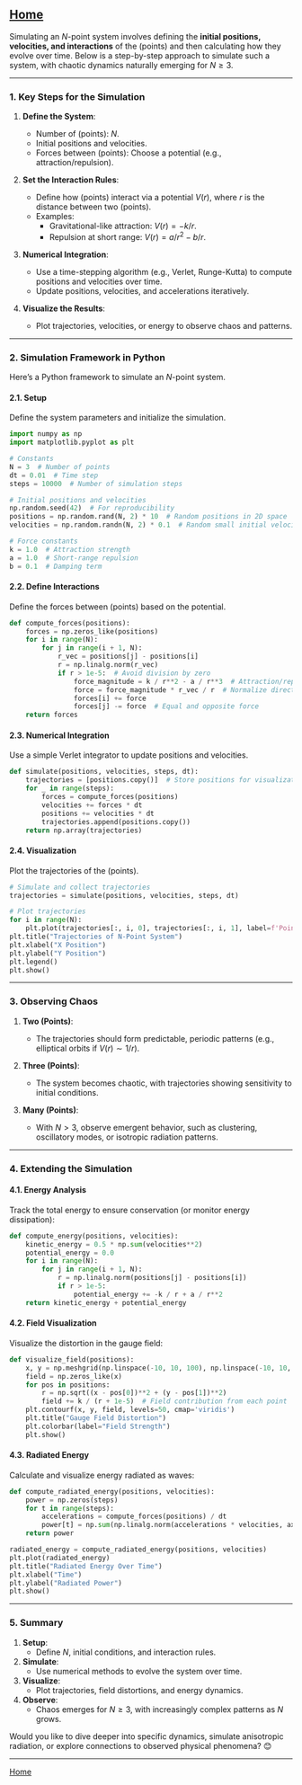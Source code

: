 [Home](https://t2m.io/VwvDcuw)
---

Simulating an $N$-point system involves defining the **initial positions, velocities, and interactions** of the (points) and then calculating how they evolve over time. Below is a step-by-step approach to simulate such a system, with chaotic dynamics naturally emerging for $N \geq 3$.

---

### **1. Key Steps for the Simulation**

1. **Define the System**:
   - Number of (points): $N$.
   - Initial positions and velocities.
   - Forces between (points): Choose a potential (e.g., attraction/repulsion).

2. **Set the Interaction Rules**:
   - Define how (points) interact via a potential $V(r)$, where $r$ is the distance between two (points).
   - Examples:
     - Gravitational-like attraction: $V(r) = -k / r$.
     - Repulsion at short range: $V(r) = a / r^2 - b / r$.

3. **Numerical Integration**:
   - Use a time-stepping algorithm (e.g., Verlet, Runge-Kutta) to compute positions and velocities over time.
   - Update positions, velocities, and accelerations iteratively.

4. **Visualize the Results**:
   - Plot trajectories, velocities, or energy to observe chaos and patterns.

---

### **2. Simulation Framework in Python**

Here’s a Python framework to simulate an $N$-point system.

#### **2.1. Setup**
Define the system parameters and initialize the simulation.

```python
import numpy as np
import matplotlib.pyplot as plt

# Constants
N = 3  # Number of points
dt = 0.01  # Time step
steps = 10000  # Number of simulation steps

# Initial positions and velocities
np.random.seed(42)  # For reproducibility
positions = np.random.rand(N, 2) * 10  # Random positions in 2D space
velocities = np.random.randn(N, 2) * 0.1  # Random small initial velocities

# Force constants
k = 1.0  # Attraction strength
a = 1.0  # Short-range repulsion
b = 0.1  # Damping term
```

#### **2.2. Define Interactions**

Define the forces between (points) based on the potential.

```python
def compute_forces(positions):
    forces = np.zeros_like(positions)
    for i in range(N):
        for j in range(i + 1, N):
            r_vec = positions[j] - positions[i]
            r = np.linalg.norm(r_vec)
            if r > 1e-5:  # Avoid division by zero
                force_magnitude = k / r**2 - a / r**3  # Attraction/repulsion
                force = force_magnitude * r_vec / r  # Normalize direction
                forces[i] += force
                forces[j] -= force  # Equal and opposite force
    return forces
```

#### **2.3. Numerical Integration**

Use a simple Verlet integrator to update positions and velocities.

```python
def simulate(positions, velocities, steps, dt):
    trajectories = [positions.copy()]  # Store positions for visualization
    for _ in range(steps):
        forces = compute_forces(positions)
        velocities += forces * dt
        positions += velocities * dt
        trajectories.append(positions.copy())
    return np.array(trajectories)
```

#### **2.4. Visualization**

Plot the trajectories of the (points).

```python
# Simulate and collect trajectories
trajectories = simulate(positions, velocities, steps, dt)

# Plot trajectories
for i in range(N):
    plt.plot(trajectories[:, i, 0], trajectories[:, i, 1], label=f'Point {i+1}')
plt.title("Trajectories of N-Point System")
plt.xlabel("X Position")
plt.ylabel("Y Position")
plt.legend()
plt.show()
```

---

### **3. Observing Chaos**
1. **Two (Points)**:
   - The trajectories should form predictable, periodic patterns (e.g., elliptical orbits if $V(r) \sim 1/r$).

2. **Three (Points)**:
   - The system becomes chaotic, with trajectories showing sensitivity to initial conditions.

3. **Many (Points)**:
   - With $N > 3$, observe emergent behavior, such as clustering, oscillatory modes, or isotropic radiation patterns.

---

### **4. Extending the Simulation**
#### **4.1. Energy Analysis**
Track the total energy to ensure conservation (or monitor energy dissipation):
```python
def compute_energy(positions, velocities):
    kinetic_energy = 0.5 * np.sum(velocities**2)
    potential_energy = 0.0
    for i in range(N):
        for j in range(i + 1, N):
            r = np.linalg.norm(positions[j] - positions[i])
            if r > 1e-5:
                potential_energy += -k / r + a / r**2
    return kinetic_energy + potential_energy
```

#### **4.2. Field Visualization**
Visualize the distortion in the gauge field:
```python
def visualize_field(positions):
    x, y = np.meshgrid(np.linspace(-10, 10, 100), np.linspace(-10, 10, 100))
    field = np.zeros_like(x)
    for pos in positions:
        r = np.sqrt((x - pos[0])**2 + (y - pos[1])**2)
        field += k / (r + 1e-5)  # Field contribution from each point
    plt.contourf(x, y, field, levels=50, cmap='viridis')
    plt.title("Gauge Field Distortion")
    plt.colorbar(label="Field Strength")
    plt.show()
```

#### **4.3. Radiated Energy**
Calculate and visualize energy radiated as waves:
```python
def compute_radiated_energy(positions, velocities):
    power = np.zeros(steps)
    for t in range(steps):
        accelerations = compute_forces(positions) / dt
        power[t] = np.sum(np.linalg.norm(accelerations * velocities, axis=1))
    return power

radiated_energy = compute_radiated_energy(positions, velocities)
plt.plot(radiated_energy)
plt.title("Radiated Energy Over Time")
plt.xlabel("Time")
plt.ylabel("Radiated Power")
plt.show()
```

---

### **5. Summary**
1. **Setup**:
   - Define $N$, initial conditions, and interaction rules.
2. **Simulate**:
   - Use numerical methods to evolve the system over time.
3. **Visualize**:
   - Plot trajectories, field distortions, and energy dynamics.
4. **Observe**:
   - Chaos emerges for $N \geq 3$, with increasingly complex patterns as $N$ grows.

Would you like to dive deeper into specific dynamics, simulate anisotropic radiation, or explore connections to observed physical phenomena? 😊


---

[Home](https://t2m.io/VwvDcuw)
